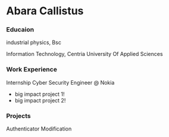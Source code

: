 # Abara Callistus

### Educaion
industrial physics, Bsc

Information Technology, Centria University Of Applied Sciences

### Work Experience
Internship Cyber Security Engineer @ Nokia
- big impact project 1!
- big impact project 2!

### Projects
Authenticator Modification

